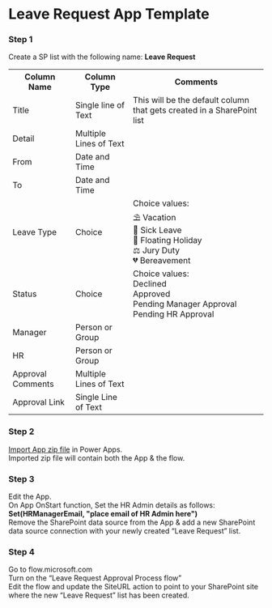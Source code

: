 # Leave Request App Template

### Step 1
Create a SP list with the following name: **Leave Request**

<table>
  <th>Column Name</th>  <th>Column Type</th>  <th>Comments</th> 
  <tr> <td>Title</td>  <td>Single line of Text</td> <td>This will be the default column that gets created in a SharePoint list</td> </tr>
  <tr> <td>Detail</td>  <td>Multiple Lines of Text</td> <td></td> </tr>
   <tr> <td>From</td>  <td>Date and Time</td> <td></td> </tr>
   <tr> <td>To</td>  <td>Date and Time</td> <td></td> </tr>
  <tr> <td>Leave Type</td>  <td>Choice</td> <td>Choice values:<br>⛱️ Vacation<br>🤒 Sick Leave<br>🎈 Floating Holiday<br>⚖️ Jury Duty<br>💔 Bereavement</td> </tr>
   <tr> <td>Status</td>  <td>Choice</td> <td>Choice values:<br>Declined<br>Approved<br>Pending Manager Approval<br>Pending HR Approval</tr>
   <tr> <td>Manager</td>  <td>Person or Group</td> <td></td> </tr>
   <tr> <td>HR</td>  <td>Person or Group</td> <td></td> </tr>
   <tr> <td>Approval Comments</td>  <td>Multiple Lines of Text</td> <td></td> </tr>
    <tr> <td>Approval Link</td>  <td>Single Line of Text</td> <td></td> </tr>
</table>

### Step 2
[Import App zip file](https://github.com/rdorrani/PowerApps/blob/master/LeaveRequestApp/LeaveRequestApp_20210602180703.zip) in Power Apps. <br>Imported zip file will contain both the App & the flow. 

### Step 3
Edit the App.  <br>On App OnStart function, Set the HR Admin details as follows: **Set(HRManagerEmail, "place email of HR Admin here")** <br>Remove the SharePoint data source from the App & add a new SharePoint data source connection with your newly created “Leave Request” list. 

### Step 4
Go to flow.microsoft.com <br>Turn on the “Leave Request Approval Process flow” <br>Edit the flow and update the SiteURL action to point to your SharePoint site where the new “Leave Request” list has been created.
